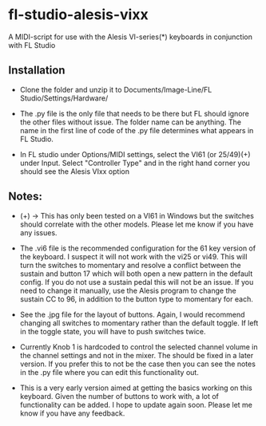 # fl-studio-alesis-vixx

A MIDI-script for use with the Alesis VI-series(*) keyboards in conjunction with FL Studio

## Installation

- Clone the folder and unzip it to Documents/Image-Line/FL Studio/Settings/Hardware/

- The .py file is the only file that needs to be there but FL should ignore the other files without issue. The folder name can be anything. The name in the first line of code of the .py file determines what appears in FL Studio.

- In FL studio under Options/MIDI settings, select the VI61 (or 25/49)(+) under Input. Select "Controller Type" and in the right hand corner you should see the Alesis VIxx option

## Notes:

- (+) -> This has only been tested on a VI61 in Windows but the switches should correlate with the other models. Please let me know if you have any issues.

- The .vi6 file is the recommended configuration for the 61 key version of the keyboard. I suspect it will not work with the vi25 or vi49. This will turn the switches to momentary and resolve a conflict between the sustain and button 17 which will both open a new pattern in the default config. If you do not use a sustain pedal this will not be an issue. If you need to change it manually, use the Alesis program to change the sustain CC to 96, in addition to the button type to momentary for each.

- See the .jpg file for the layout of buttons. Again, I would recommend changing all switches to momentary rather than the default toggle. If left in the toggle state, you will have to push switches twice.

- Currently Knob 1 is hardcoded to control the selected channel volume in the channel settings and not in the mixer. The should be fixed in a later version. If you prefer this to not be the case then you can see the notes in the .py file where you can edit this functionality out.

- This is a very early version aimed at getting the basics working on this keyboard. Given the number of buttons to work with, a lot of functionality can be added. I hope to update again soon. Please let me know if you have any feedback.




